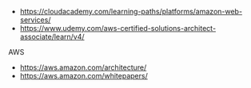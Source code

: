 - https://cloudacademy.com/learning-paths/platforms/amazon-web-services/
- https://www.udemy.com/aws-certified-solutions-architect-associate/learn/v4/

AWS
- https://aws.amazon.com/architecture/
- https://aws.amazon.com/whitepapers/

